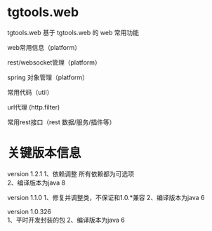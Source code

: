 # tgtools.web
tgtools.web
基于 tgtools.web 的 web 常用功能

web常用信息（platform）

rest/websocket管理（platform）

spring 对象管理（platform）

常用代码（util）

url代理 (http.filter)

常用rest接口（rest 数据/服务/插件等）

# 关键版本信息
version 1.2.1
1、依赖调整 所有依赖都为可选项  
2、编译版本为java 8

version 1.1.0
1、修复并调整类，不保证和1.0.*兼容
2、编译版本为java 6

version 1.0.326  
1、平时开发封装的包
2、编译版本为java 6

